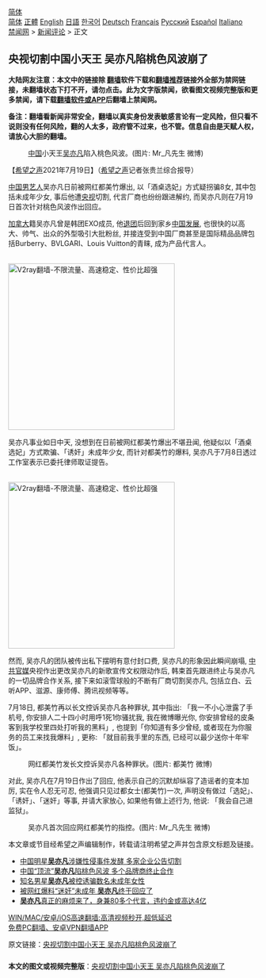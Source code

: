  <!-- 面包屑导航 --> <div class="breadcrumb"><!-- GTranslate: https://gtranslate.io/ -->  <div class="switcher notranslate">  <div class="selected">  <a href="#" onclick="return false;"> 简体</a>  </div>  <div class="option">  <a href="https://www.bannedbook.org" onclick="doGTranslate('zh-CN|zh-CN');jQuery('div.switcher div.selected a').html(jQuery(this).html());return false;" title="简体中文" class="nturl selected"> 简体</a>  <a href="https://www.bannedbook.org/zh-tw/" onclick="doGTranslate('zh-CN|zh-TW');jQuery('div.switcher div.selected a').html(jQuery(this).html());return false;" title="繁體中文" class="nturl"> 正體</a>  <a href="https://www.bannedbook.org/en/" onclick="doGTranslate('zh-CN|en');jQuery('div.switcher div.selected a').html(jQuery(this).html());return false;" title="English" class="nturl"> English</a>  <a href="https://www.bannedbook.org/ja/" onclick="doGTranslate('zh-CN|ja');jQuery('div.switcher div.selected a').html(jQuery(this).html());return false;" title="日本語" class="nturl"> 日語</a>  <a href="https://www.bannedbook.org/ko/" onclick="doGTranslate('zh-CN|ko');jQuery('div.switcher div.selected a').html(jQuery(this).html());return false;" title="한국어" class="nturl"> 한국어</a>  <a href="https://www.bannedbook.org/de/" onclick="doGTranslate('zh-CN|de');jQuery('div.switcher div.selected a').html(jQuery(this).html());return false;" title="Deutsch" class="nturl"> Deutsch</a>  <a href="https://www.bannedbook.org/fr/" onclick="doGTranslate('zh-CN|fr');jQuery('div.switcher div.selected a').html(jQuery(this).html());return false;" title="Français" class="nturl"> Français</a>  <a href="https://www.bannedbook.org/ru/" onclick="doGTranslate('zh-CN|ru');jQuery('div.switcher div.selected a').html(jQuery(this).html());return false;" title="Русский" class="nturl"> Русский</a>  <a href="https://www.bannedbook.org/es/" onclick="doGTranslate('zh-CN|es');jQuery('div.switcher div.selected a').html(jQuery(this).html());return false;" title="Español" class="nturl"> Español</a>  <a href="https://www.bannedbook.org/it/" onclick="doGTranslate('zh-CN|it');jQuery('div.switcher div.selected a').html(jQuery(this).html());return false;" title="Italiano" class="nturl"> Italiano</a>  </div>  </div>      <div class='breadcrumb-sub'><!-- Breadcrumb NavXT 6.3.0 --> <a href="https://www.bannedbook.org/" class="home">禁闻网</a> &gt; <a href="https://www.bannedbook.org/bnews/comments/" class="category">新闻评论</a> &gt; 正文</div></div><h2>央视切割中国小天王 吴亦凡陷桃色风波崩了</h2> <p class="notice"><b>大陆网友注意：本文中的链接除 <a href="https://github.com/bannedbook/fanqiang" >翻墙</a>软件下载和<a href="https://github.com/killgcd/justmysocks/blob/master/README.md">翻墙推荐</a>链接外全部为禁网链接，未翻墙状态下打不开，请勿点击。此为文字版禁闻，欲看图文视频完整版和更多禁闻，请下载<a href="https://github.com/bannedbook/fanqiang">翻墙软件或APP</a>后翻墙上禁闻网。</p><p>备注：翻墙看新闻非常安全，翻墙以真实身份发表敏感言论有一定风险，但只看不说则没有任何风险，翻的人太多，政府管不过来，也不管。信息自由是天赋人权，请放心大胆的翻墙。</b></p>  <div class="entry"> <figure> <p><figcaption><a href="https://www.bannedbook.org/bnews/tag/%E4%B8%AD%E5%9B%BD/" class="st_tag internal_tag" rel="tag" title="标签 中国 下的日志">中国</a>小天王<a href="https://www.bannedbook.org/bnews/tag/%e5%90%b4%e4%ba%a6%e5%87%a1/" class="st_tag internal_tag" rel="tag" title="标签 吴亦凡 下的日志">吴亦凡</a>陷入桃色风波。(图片: Mr_凡先生 微博)</figcaption></figure> <p>【<span class='wp_keywordlink_affiliate'><a href="https://www.soundofhope.org" title="希望之声" target="_blank">希望之声</a></span>2021年7月19日】（<a href="https://www.bannedbook.org/bnews/tag/%e5%b8%8c%e6%9c%9b%e4%b9%8b%e5%a3%b0/" class="st_tag internal_tag" rel="tag" title="标签 希望之声 下的日志">希望之声</a>记者张贵兰综合报导）</p> <p><span class='wp_keywordlink_affiliate'><a href="https://www.bannedbook.org/" title="中国" target="_blank">中国</a></span><a href="https://www.bannedbook.org/bnews/tag/%e7%94%b7%e8%89%ba%e4%ba%ba/" class="st_tag internal_tag" rel="tag" title="标签 男艺人 下的日志">男艺人</a>吴亦凡日前被网红都美竹爆出, 以「酒桌选妃」方式疑拐骗8女, 其中包括未成年少女, 事后他遭<a href="https://www.bannedbook.org/bnews/tag/%e5%a4%ae%e8%a7%86/" class="st_tag internal_tag" rel="tag" title="标签 央视 下的日志">央视</a>切割, 代言厂商也纷纷跟进解约, 而吴亦凡则在7月19日首次针对桃色风波作出回应。</p> <p><a href="https://www.bannedbook.org/bnews/tag/%e5%8a%a0%e6%8b%bf%e5%a4%a7/" class="st_tag internal_tag" rel="tag" title="标签 加拿大 下的日志">加拿大</a>籍吴亦凡曾是韩团EXO成员, 他<span class='wp_keywordlink'><a href="http://tuidang.epochtimes.com/" title="退出共青团" rel="nofollow" target="_blank">退团</a></span>后回到家乡<a href="https://www.bannedbook.org/bnews/tag/%e4%b8%ad%e5%9b%bd%e5%8f%91%e5%b1%95/" class="st_tag internal_tag" rel="tag" title="标签 中国发展 下的日志">中国发展</a>, 也很快的以高大、帅气、出众的外型吸引大批粉丝, 并接连受到中国厂商甚至是国际精品品牌包括Burberry、BVLGARI、Louis Vuitton的青睐, 成为产品代言人。</p>  <p><br/><a href="https://github.com/bannedbook/fanqiang/wiki/V2ray%E6%9C%BA%E5%9C%BA"><img src="https://raw.githubusercontent.com/bannedbook/fanqiang/master/v2ss/images/v2free.jpg" width="336" alt="V2ray翻墙-不限流量、高速稳定、性价比超强"></a><br/></p> <p>吴亦凡事业如日中天, 没想到在日前被网红都美竹爆出不堪丑闻, 他疑似以「酒桌选妃」方式欺骗、「诱奸」未成年少女, 而针对都美竹的爆料, 吴亦凡于7月8日透过工作室表示已委托律师取证提告。</p> <p><br/><a href="https://github.com/bannedbook/fanqiang/wiki/V2ray%E6%9C%BA%E5%9C%BA"><img src="https://raw.githubusercontent.com/bannedbook/fanqiang/master/v2ss/images/v2free.jpg" width="336" alt="V2ray翻墙-不限流量、高速稳定、性价比超强"></a><br/></p>  <p>然而, 吴亦凡的团队被传出私下摆明有意付封口费, 吴亦凡的形象因此瞬间崩塌, <a href="https://www.bannedbook.org/bnews/tag/%e4%b8%ad%e5%85%b1%e5%ae%98%e5%aa%92/" class="st_tag internal_tag" rel="tag" title="标签 中共官媒 下的日志">中共官媒</a>央视作出更改吴亦凡的新歌宣传文权限动作后, 韩束首先跟进终止与吴亦凡的一切品牌合作关系, 接下来如滚雪球般的不断有厂商切割吴亦凡, 包括立白、云听APP、滋源、康师傅、腾讯视频等等。  </p> <p>7月18日, 都美竹再以长文控诉吴亦凡各种罪状, 其中指出: 「我一不小心泄露了手机号, 你安排人二十四小时用呼1死1你骚扰我, 我在微博曝光你, 你安排曾经的皮条客到我学校里四处打听我的黑料」, 也提到「你知道有多少曾经, 或者现在为你服务的员工来找我爆料」, 更称: 「就目前我手里的东西, 已经可以最少送你十年牢饭」。</p> <figure><figcaption>网红都美竹发长文控诉吴亦凡各种罪状。(图片: 都美竹 微博)</figcaption></figure> <p>对此, 吴亦凡在7月19日作出了回应, 他表示自己的沉默却纵容了造谣者的变本加厉, 实在令人忍无可忍, 他强调只见过都女士(都美竹)一次, 声明没有做过「选妃」、「诱奸」、「迷奸」等事, 并请大家放心, 如果他有做上述行为, 他说: 「我会自己进监狱」。</p>  <figure><figcaption>吴亦凡首次回应网红都美竹的指控。(图片: Mr_凡先生 微博)</figcaption></figure> <p>本文章或节目经希望之声编辑制作，转载请注明希望之声并包含原文标题及链接。 </p> <ul class='op-related-articles' title='相关阅读'> <li><a href='https://www.bannedbook.org/bnews/headline/20210719/1590178.html' target='_blank'>中国明星<b>吴亦凡</b>涉嫌性侵事件发酵 多家企业公告切割</a></li> <li><a href='https://www.bannedbook.org/bnews/baitai/20210719/1590142.html' target='_blank'>中国“顶流”<b>吴亦凡</b>陷桃色风波 多个品牌商终止合作</a></li> <li><a href='https://www.bannedbook.org/bnews/baitai/20210719/1590059.html' target='_blank'>知名男星<b>吴亦凡</b>被控诱骗数名未成年女性</a></li> <li><a href='https://www.bannedbook.org/bnews/yule/20210719/1589934.html' target='_blank'>被网红爆料“迷奸”未成年 <b>吴亦凡</b>终于回应了</a></li> <li><a href='https://www.bannedbook.org/bnews/yule/20210719/1589758.html' target='_blank'><b>吴亦凡</b>真正的麻烦来了，身兼80多个代言，违约金或高达4亿</a></li> </ul> <p class="texttj"> <a href="https://github.com/bannedbook/fanqiang/wiki/V2ray%E6%9C%BA%E5%9C%BA" target="_blank">WIN/MAC/安卓/iOS高速翻墙:高清视频秒开,超低延迟</a><br/> <a href="https://github.com/bannedbook/fanqiang/wiki/%E7%A6%81%E9%97%BB%E7%BD%91%E5%AE%89%E5%8D%93%E7%BF%BB%E5%A2%99%E6%96%B0%E9%97%BBAPP" target="_blank">免费PC翻墙、安卓VPN翻墙APP</a></p><p>原文链接：<a class="src_link"  href="https://www.soundofhope.org/post/527123" target="_blank">央视切割中国小天王 吴亦凡陷桃色风波崩了</a></p> <a name='sharetosocial'></a>  <div style="margin-bottom:5px;padding-bottom:5px;clear:both"> <div id="archive-pix-1" class="banner-ads"> <!-- AuctionX Display platform tag START --> <div id="26318x728x90x621x_ADSLOT2" clicktrack="%%CLICK_URL_ESC%%"></div> <!-- AuctionX Display platform tag END --> </div> <div id="archive-pix-2" class="banner-ads"> <!-- AuctionX Display platform tag START --> <div id="26315x300x250x621x_ADSLOT2" clicktrack="%%CLICK_URL_ESC%%"></div> <!-- AuctionX Display platform tag END --> </div> </div>  <div id="archive-pix-1" class="banner-ads"> <!-- AuctionX Display platform tag START --> <div id="26318x728x90x621x_ADSLOT3" clicktrack="%%CLICK_URL_ESC%%"></div> <!-- AuctionX Display platform tag END --> </div> <div><b>本文的图文或视频完整版</b>：<a href='https://www.bannedbook.org/bnews/comments/20210720/1590295.html'>央视切割中国小天王 吴亦凡陷桃色风波崩了</a></div>  </div><!--END ENTRY--> 